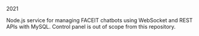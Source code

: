2021

Node.js service for managing FACEIT chatbots using WebSocket and REST APIs with MySQL.
Control panel is out of scope from this repository.
